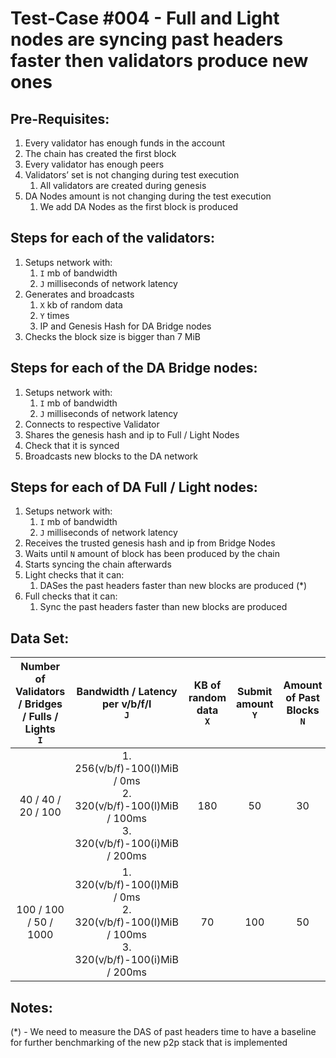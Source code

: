 # Test-Case #004 - Full and Light nodes are syncing past headers faster then validators produce new ones

## Pre-Requisites:

1. Every validator has enough funds in the account
2. The chain has created the first block
3. Every validator has enough peers
4. Validators’ set is not changing during test execution
   1. All validators are created during genesis
5. DA Nodes amount is not changing during the test execution
   1. We add DA Nodes as the first block is produced

## Steps for each of the validators:

1. Setups network with:
   1. `I` mb of bandwidth
   2. `J` milliseconds of network latency
2. Generates and broadcasts
   1. `X` kb of random data
   2. `Y` times
   3. IP and Genesis Hash for DA Bridge nodes
3. Checks the block size is bigger than 7 MiB

## Steps for each of the DA Bridge nodes:

1. Setups network with:
   1. `I` mb of bandwidth
   2. `J` milliseconds of network latency
2. Connects to respective Validator
3. Shares the genesis hash and ip to Full / Light Nodes
4. Check that it is synced
5. Broadcasts new blocks to the DA network

## Steps for each of DA Full / Light nodes:

1. Setups network with:
   1. `I` mb of bandwidth
   2. `J` milliseconds of network latency
2. Receives the trusted genesis hash and ip from Bridge Nodes
3. Waits until `N` amount of block has been produced by the chain
4. Starts syncing the chain afterwards
5. Light checks that it can:
   1. DASes the past headers faster than new blocks are produced (\*)
6. Full checks that it can:
   1. Sync the past headers faster than new blocks are produced

## Data Set:

| Number of Validators / Bridges / Fulls / Lights <br /> `I` |                                Bandwidth / Latency per v/b/f/l <br /> `J`                                | KB of random data <br />`X` | Submit amount <br />`Y` | Amount of Past Blocks <br />`N` |
|:----------------------------------------------------------:|:--------------------------------------------------------------------------------------------------------:|:---------------------------:|:-----------------------:|:-------------------------------:|
|                     40 / 40 / 20 / 100                     | 1. 256(v/b/f)-100(l)MiB / 0ms <br />2. 320(v/b/f)-100(l)MiB / 100ms<br />3. 320(v/b/f)-100(i)MiB / 200ms |             180             |           50            |               30                |
|                   100 / 100 / 50 / 1000                    | 1. 320(v/b/f)-100(l)MiB / 0ms<br />2. 320(v/b/f)-100(l)MiB / 100ms<br />3. 320(v/b/f)-100(i)MiB / 200ms  |             70              |           100           |               50                |

## Notes:

(\*) - We need to measure the DAS of past headers time to have a baseline for further benchmarking of the new p2p stack that is implemented
